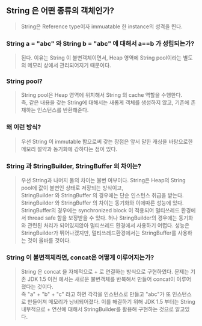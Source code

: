 
## String 은 어떤 종류의 객체인가?
> String은 Reference type이자 immuatable 한 instance의 성격을 띈다.  

### String a = "abc" 와 String b = "abc" 에 대해서 a==b 가 성립되는가?
> 된다. 이유는 String 이 불변객체이면서, Heap 영역에 String pool이라는 별도의 메모리 상에서 관리되어지기 때문이다.

### String pool?
> String pool은 Heap 영역에 위치해서 String 의 cache 역할을 수행한다.   
> 즉, 같은 내용을 갖는 String에 대해서는 새롭게 객체를 생성하지 않고, 기존에 존재하는 인스턴스를 반환해준다.  

### 왜 이런 방식?
> 우선 String 이 immutable 함으로써 갖는 장점은 앞서 말한 캐싱을 바탕으로한 메모리 절약과 동기화에 강하다는 점이 있다.

### String 과 StringBuilder, StringBuffer 의 차이는?
> 우선 String과 나머지 둘의 차이는 불변 여부이다. String은 Heap의 String pool에 값이 불변인 상태로 저장되는 방식이고,  
> StringBuilder 와 StringBuffer 의 경우에는 단순 인스턴스 취급을 받는다. StringBuilder 와 StringBuffer 의 차이는 동기화와 이에따른 성능에 있다.  
> StringBuffer의 경우에는 synchronized block 이 적용되어 멀티쓰레드 환경에서 thread safe 함을 보장받을 수 있다. 허나 StringBuilder의 경우에는 
> 동기화와 관련된 처리가 되어있지않아 멀티쓰레드 환경에서 사용하기 어렵다.  성능은 StringBuilder가 뛰어나겠지만, 멀티쓰레드환경에서는 StringBuffer를 사용하는 것이
> 올바를 것이다. 

### String 이 불변객체라면, concat은 어떻게 이루어지는가?
> String 은 concat 을 자체적으로 + 로 연결하는 방식으로 구현하였다.  문제는 기존 JDK 1.5 이전 에서는 새로운 불변객체를 반복해서 만들어 concat이 이루어졌다는 것이다.  
> 즉 "a" + "b" + "c" 라고 하면 각각을 인스턴스로 만들고 "abc"가 또 인스턴스로 만들어져 메모리가 낭비되어졌다. 이를 해결하기 위해
> JDK 1.5 부터는 String 내부적으로 + 연산에 대해서 StringBuilder를 활용해 구현하는 것으로 알고있다.


